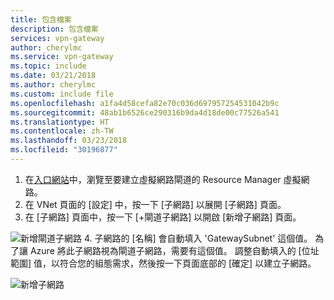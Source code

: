 ```yaml
---
title: 包含檔案
description: 包含檔案
services: vpn-gateway
author: cherylmc
ms.service: vpn-gateway
ms.topic: include
ms.date: 03/21/2018
ms.author: cherylmc
ms.custom: include file
ms.openlocfilehash: a1fa4d58cefa82e70c036d697957254531042b9c
ms.sourcegitcommit: 48ab1b6526ce290316b9da4d18de00c77526a541
ms.translationtype: HT
ms.contentlocale: zh-TW
ms.lasthandoff: 03/23/2018
ms.locfileid: "30196877"
---
```

1. 在[入口網站](http://portal.azure.com)中，瀏覽至要建立虛擬網路閘道的 Resource Manager 虛擬網路。
2. 在 VNet 頁面的 [設定] 中，按一下 [子網路] 以展開 [子網路] 頁面。
3. 在 [子網路] 頁面中，按一下 [+閘道子網路] 以開啟 [新增子網路] 頁面。

  ![新增閘道子網路](./media/vpn-gateway-add-gwsubnet-rm-portal-include/addgwsub.png "新增閘道子網路")
4. 子網路的 [名稱] 會自動填入 'GatewaySubnet' 這個值。 為了讓 Azure 將此子網路視為閘道子網路，需要有這個值。 調整自動填入的 [位址範圍] 值，以符合您的組態需求，然後按一下頁面底部的 [確定] 以建立子網路。

  ![新增子網路](./media/vpn-gateway-add-gwsubnet-rm-portal-include/addsubnetgw.png "新增子網路")